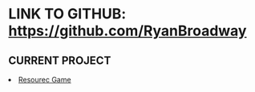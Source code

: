 # LINK TO GITHUB: https://github.com/RyanBroadway

## CURRENT PROJECT
<li>
    <a href="/Portfolio/Collage_FMP">Resourec Game</a>
</li>

